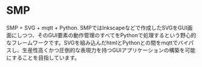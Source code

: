 # SMP
SMP = SVG + mqtt + Python. SMPではInkscapeなどで作成したSVGをGUI画面にしつつ、そのGUI要素の動作管理のすべてをPythonで処理するという野心的なフレームワークです。SVGを組み込んだhtmlとPythonとの間をmqttでバイパスし、生産性高くかつ圧倒的な表現力を持つGUIアプリケーションの構築を可能にすることを目指しています。
